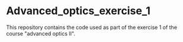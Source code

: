 # Advanced_optics_exercise_1

This repository contains the code used as part of the exercise 1 of the course "advanced optics II".
